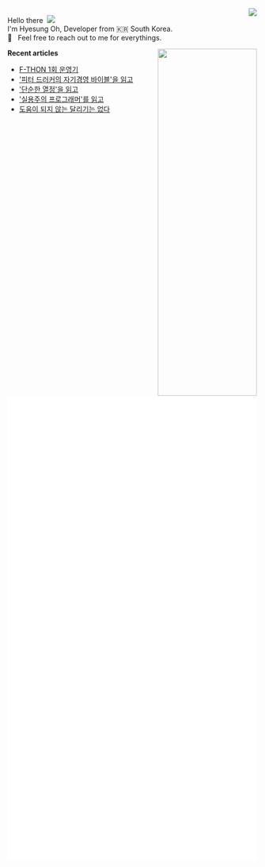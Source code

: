 <img align="right" src="https://hits.seeyoufarm.com/api/count/incr/badge.svg?url=https%3A%2F%2Fgithub.com%2Fhyesungoh%2Fhit-counter&count_bg=%238be9fd&title_bg=%2344475a&icon=riotgames.svg&icon_color=%23E7E7E7&title=hits&edge_flat=false">

<p align="left">

Hello there&nbsp; <img width=40 src="https://cdn.jsdelivr.net/gh/Th3Wall/assets-cdn/PersonalGithubReadme/HandGreet.gif" width="35px" /><br/>
I'm Hyesung Oh, Developer from :kr: South Korea. <br/>
💬 &nbsp; Feel free to reach out to me for everythings.<br/>

</p>

<img align="right" src="https://render.gitanimals.org/lines/hyesungoh?pet-id=589962073398233318" width="200" height="700" />  

<p align="left">

**Recent articles**
<!-- BLOG-POST-LIST:START -->
- [F-THON 1회 운영기](https://www.hyesungoh.xyz/f-thon-1st)
- [&#39;피터 드러커의 자기경영 바이블&#39;을 읽고](https://www.hyesungoh.xyz/피터-드러커의-자기경영-바이블)
- [&#39;단순한 열정&#39;을 읽고](https://www.hyesungoh.xyz/단순한-열정)
- [&#39;실용주의 프로그래머&#39;를 읽고](https://www.hyesungoh.xyz/실용주의-프로그래머)
- [도움이 되지 않는 달리기는 없다](https://www.hyesungoh.xyz/first-half-of-2024)
<!-- BLOG-POST-LIST:END -->

![Metrics](/github-metrics.svg)

</p>
